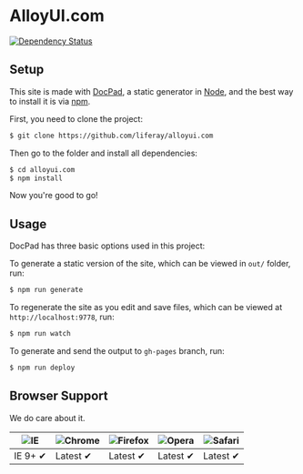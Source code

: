 # AlloyUI.com

[![Dependency Status](https://david-dm.org/liferay/alloyui.com.svg?theme=shields.io)](https://david-dm.org/liferay/alloyui.com)

## Setup

This site is made with [DocPad](https://github.com/bevry/docpad), a static generator in [Node](http://nodejs.org/), and the best way to install it is via [npm](http://npmjs.org/).

First, you need to clone the project:

```sh
$ git clone https://github.com/liferay/alloyui.com
```

Then go to the folder and install all dependencies:

```sh
$ cd alloyui.com
$ npm install
```

Now you're good to go!

## Usage

DocPad has three basic options used in this project:

To generate a static version of the site, which can be viewed in `out/` folder, run:

```sh
$ npm run generate
```

To regenerate the site as you edit and save files, which can be viewed at `http://localhost:9778`, run:

```sh
$ npm run watch
```

To generate and send the output to `gh-pages` branch, run:

```sh
$ npm run deploy
```

## Browser Support

We do care about it.

![IE](https://raw.github.com/alrra/browser-logos/master/internet-explorer/internet-explorer_48x48.png) | ![Chrome](https://raw.github.com/alrra/browser-logos/master/chrome/chrome_48x48.png) | ![Firefox](https://raw.github.com/alrra/browser-logos/master/firefox/firefox_48x48.png) | ![Opera](https://raw.github.com/alrra/browser-logos/master/opera/opera_48x48.png) | ![Safari](https://raw.github.com/alrra/browser-logos/master/safari/safari_48x48.png)
--- | --- | --- | --- | --- |
IE 9+ ✔ | Latest ✔ | Latest ✔ | Latest ✔ | Latest ✔ |